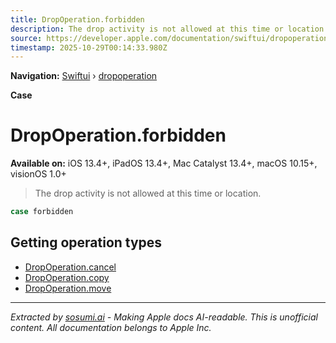 ```yaml
---
title: DropOperation.forbidden
description: The drop activity is not allowed at this time or location.
source: https://developer.apple.com/documentation/swiftui/dropoperation/forbidden
timestamp: 2025-10-29T00:14:33.980Z
---
```


**Navigation:** [Swiftui](/documentation/swiftui) › [dropoperation](/documentation/swiftui/dropoperation)

**Case**

# DropOperation.forbidden

**Available on:** iOS 13.4+, iPadOS 13.4+, Mac Catalyst 13.4+, macOS 10.15+, visionOS 1.0+

> The drop activity is not allowed at this time or location.

```swift
case forbidden
```

## Getting operation types

- [DropOperation.cancel](/documentation/swiftui/dropoperation/cancel)
- [DropOperation.copy](/documentation/swiftui/dropoperation/copy)
- [DropOperation.move](/documentation/swiftui/dropoperation/move)

---

*Extracted by [sosumi.ai](https://sosumi.ai) - Making Apple docs AI-readable.*
*This is unofficial content. All documentation belongs to Apple Inc.*
